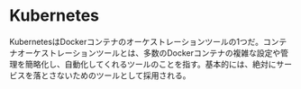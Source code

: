 # Kubernetes

KubernetesはDockerコンテナのオーケストレーションツールの1つだ。コンテナオーケストレーションツールとは、多数のDockerコンテナの複雑な設定や管理を簡略化し、自動化してくれるツールのことを指す。基本的には、絶対にサービスを落とさないためのツールとして採用される。

